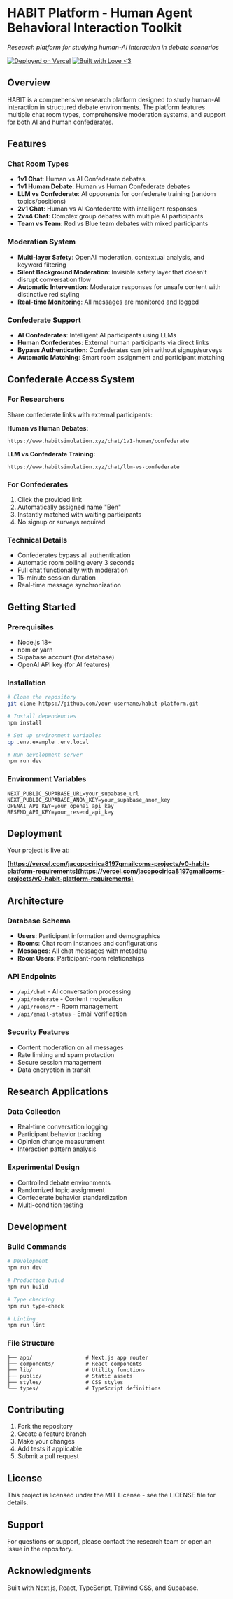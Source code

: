 # HABIT Platform - Human Agent Behavioral Interaction Toolkit

*Research platform for studying human-AI interaction in debate scenarios*

[![Deployed on Vercel](https://img.shields.io/badge/Deployed%20on-Vercel-black?style=for-the-badge&logo=vercel)](https://vercel.com/jacopocirica8197gmailcoms-projects/v0-habit-platform-requirements)
[![Built with Love <3](https://img.shields.io/badge/Built%20with-v0.dev-black?style=for-the-badge)](https://v0.dev/chat/projects/dFB1c0F9U8d)

## Overview

HABIT is a comprehensive research platform designed to study human-AI interaction in structured debate environments. The platform features multiple chat room types, comprehensive moderation systems, and support for both AI and human confederates.

## Features

### Chat Room Types
- **1v1 Chat**: Human vs AI Confederate debates
- **1v1 Human Debate**: Human vs Human Confederate debates
- **LLM vs Confederate**: AI opponents for confederate training (random topics/positions)
- **2v1 Chat**: Human vs AI Confederate with intelligent responses
- **2vs4 Chat**: Complex group debates with multiple AI participants
- **Team vs Team**: Red vs Blue team debates with mixed participants

### Moderation System
- **Multi-layer Safety**: OpenAI moderation, contextual analysis, and keyword filtering
- **Silent Background Moderation**: Invisible safety layer that doesn't disrupt conversation flow
- **Automatic Intervention**: Moderator responses for unsafe content with distinctive red styling
- **Real-time Monitoring**: All messages are monitored and logged

### Confederate Support
- **AI Confederates**: Intelligent AI participants using LLMs
- **Human Confederates**: External human participants via direct links
- **Bypass Authentication**: Confederates can join without signup/surveys
- **Automatic Matching**: Smart room assignment and participant matching

## Confederate Access System

### For Researchers
Share confederate links with external participants:

**Human vs Human Debates:**
```
https://www.habitsimulation.xyz/chat/1v1-human/confederate
```

**LLM vs Confederate Training:**
```
https://www.habitsimulation.xyz/chat/llm-vs-confederate
```

### For Confederates
1. Click the provided link
2. Automatically assigned name "Ben"
3. Instantly matched with waiting participants
4. No signup or surveys required

### Technical Details
- Confederates bypass all authentication
- Automatic room polling every 3 seconds
- Full chat functionality with moderation
- 15-minute session duration
- Real-time message synchronization

## Getting Started

### Prerequisites
- Node.js 18+
- npm or yarn
- Supabase account (for database)
- OpenAI API key (for AI features)

### Installation
```bash
# Clone the repository
git clone https://github.com/your-username/habit-platform.git

# Install dependencies
npm install

# Set up environment variables
cp .env.example .env.local

# Run development server
npm run dev
```

### Environment Variables
```env
NEXT_PUBLIC_SUPABASE_URL=your_supabase_url
NEXT_PUBLIC_SUPABASE_ANON_KEY=your_supabase_anon_key
OPENAI_API_KEY=your_openai_api_key
RESEND_API_KEY=your_resend_api_key
```

## Deployment

Your project is live at:

**[https://vercel.com/jacopocirica8197gmailcoms-projects/v0-habit-platform-requirements](https://vercel.com/jacopocirica8197gmailcoms-projects/v0-habit-platform-requirements)**

## Architecture

### Database Schema
- **Users**: Participant information and demographics
- **Rooms**: Chat room instances and configurations
- **Messages**: All chat messages with metadata
- **Room Users**: Participant-room relationships

### API Endpoints
- `/api/chat` - AI conversation processing
- `/api/moderate` - Content moderation
- `/api/rooms/*` - Room management
- `/api/email-status` - Email verification

### Security Features
- Content moderation on all messages
- Rate limiting and spam protection
- Secure session management
- Data encryption in transit

## Research Applications

### Data Collection
- Real-time conversation logging
- Participant behavior tracking
- Opinion change measurement
- Interaction pattern analysis

### Experimental Design
- Controlled debate environments
- Randomized topic assignment
- Confederate behavior standardization
- Multi-condition testing

## Development

### Build Commands
```bash
# Development
npm run dev

# Production build
npm run build

# Type checking
npm run type-check

# Linting
npm run lint
```

### File Structure
```
├── app/                 # Next.js app router
├── components/          # React components
├── lib/                 # Utility functions
├── public/              # Static assets
├── styles/              # CSS styles
└── types/               # TypeScript definitions
```

## Contributing

1. Fork the repository
2. Create a feature branch
3. Make your changes
4. Add tests if applicable
5. Submit a pull request

## License

This project is licensed under the MIT License - see the LICENSE file for details.

## Support

For questions or support, please contact the research team or open an issue in the repository.

## Acknowledgments

Built with Next.js, React, TypeScript, Tailwind CSS, and Supabase.
